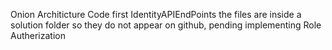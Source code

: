 Onion Architicture Code first IdentityAPIEndPoints the files are inside a solution folder so they do not appear on github, pending implementing Role Autherization 
